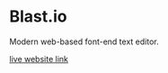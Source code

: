 # Blast.io

Modern web-based font-end text editor.
<a href="https://PiethonCoder.github.io/blast.io/index.html" target="_blank"><p>live website link</p></a>
